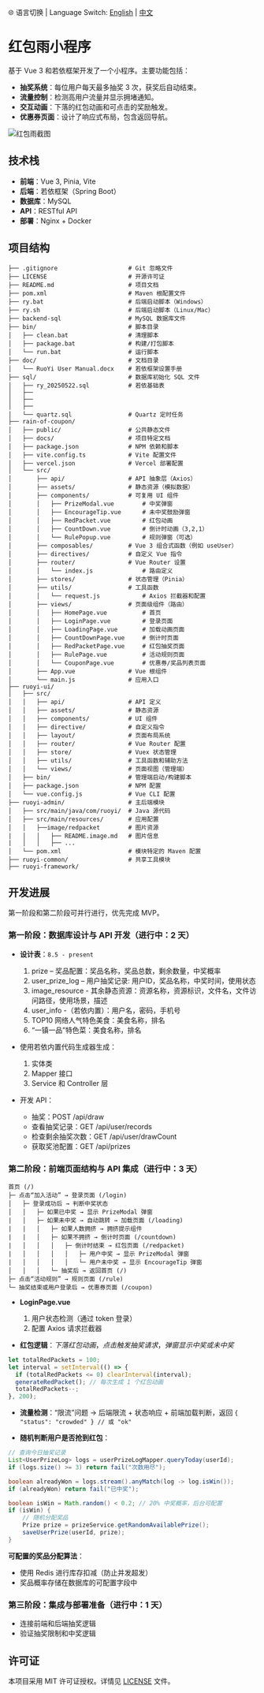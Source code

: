 🌐 语言切换 | Language Switch: [English](./README.md) | [中文](./README.cn.md)
# 红包雨小程序

基于 Vue 3 和若依框架开发了一个小程序。主要功能包括：

- **抽奖系统**：每位用户每天最多抽奖 3 次，获奖后自动结束。
- **流量控制**：检测高用户流量并显示拥堵通知。
- **交互动画**：下落的红包动画和可点击的奖励触发。
- **优惠券页面**：设计了响应式布局，包含返回导航。

![红包雨截图](https://github.com/user-attachments/assets/ee03551b-73a5-4565-862b-7016bc432df9)

## 技术栈

- **前端**：Vue 3, Pinia, Vite
- **后端**：若依框架（Spring Boot）
- **数据库**：MySQL
- **API**：RESTful API
- **部署**：Nginx + Docker

## 项目结构

```
├── .gitignore                    # Git 忽略文件
├── LICENSE                       # 开源许可证
├── README.md                     # 项目文档
├── pom.xml                       # Maven 根配置文件
├── ry.bat                        # 后端启动脚本（Windows）
├── ry.sh                         # 后端启动脚本（Linux/Mac）
├── backend-sql                   # MySQL 数据库文件
├── bin/                          # 脚本目录
│   ├── clean.bat                 # 清理脚本
│   ├── package.bat               # 构建/打包脚本
│   └── run.bat                   # 运行脚本
├── doc/                          # 文档目录
│   └── RuoYi User Manual.docx    # 若依框架设置手册
├── sql/                          # 数据库初始化 SQL 文件
│   ├── ry_20250522.sql           # 若依基础表
│   ├──  
│   ├──  
│   ├──  
│   └── quartz.sql                # Quartz 定时任务
├── rain-of-coupon/
│   ├── public/                   # 公共静态文件
│   ├── docs/                     # 项目特定文档
│   ├── package.json              # NPM 依赖和脚本
│   ├── vite.config.ts            # Vite 配置文件
│   ├── vercel.json               # Vercel 部署配置
│   └── src/
│       ├── api/                  # API 抽象层（Axios）
│       ├── assets/               # 静态资源（模拟数据）
│       ├── components/           # 可复用 UI 组件
│       │   ├── PrizeModal.vue        # 中奖弹窗
│       │   ├── EncourageTip.vue      # 未中奖鼓励弹窗
│       │   ├── RedPacket.vue         # 红包动画
│       │   ├── CountDown.vue         # 倒计时动画（3,2,1）
│       │   └── RulePopup.vue         # 规则弹窗（可选）
│       ├── composables/          # Vue 3 组合式函数（例如 useUser）
│       ├── directives/           # 自定义 Vue 指令
│       ├── router/               # Vue Router 设置
│       │   └── index.js              # 路由定义
│       ├── stores/               # 状态管理（Pinia）
│       ├── utils/                # 工具函数
│       │   └── request.js            # Axios 拦截器和配置
│       ├── views/                # 页面级组件（路由）
│       │   ├── HomePage.vue          # 首页
│       │   ├── LoginPage.vue         # 登录页面
│       │   ├── LoadingPage.vue       # 加载动画页面
│       │   ├── CountDownPage.vue     # 倒计时页面
│       │   ├── RedPacketPage.vue     # 红包抽奖页面
│       │   ├── RulePage.vue          # 活动规则页面
│       │   └── CouponPage.vue        # 优惠券/奖品列表页面
│       ├── App.vue               # Vue 根组件
│       └── main.js               # 应用入口
├── ruoyi-ui/
│   ├── src/
│   │   ├── api/                  # API 定义
│   │   ├── assets/               # 静态资源
│   │   ├── components/           # UI 组件
│   │   ├── directive/            # 自定义指令
│   │   ├── layout/               # 页面布局系统
│   │   ├── router/               # Vue Router 配置
│   │   ├── store/                # Vuex 状态管理
│   │   ├── utils/                # 工具函数和辅助方法
│   │   └── views/                # 页面视图（管理端）
│   ├── bin/                      # 管理端启动/构建脚本
│   ├── package.json              # NPM 配置
│   └── vue.config.js             # Vue CLI 配置
├── ruoyi-admin/                  # 主后端模块
│   ├── src/main/java/com/ruoyi/  # Java 源代码
│   ├── src/main/resources/       # 应用配置
│   │   ├──image/redpacket        # 图片资源
|   │   │   ├── README.image.md   # 图片信息
|   │   │   ├── ...
│   └── pom.xml                   # 模块特定的 Maven 配置
├── ruoyi-common/                 # 共享工具模块
├── ruoyi-framework/             
```

## 开发进展

第一阶段和第二阶段可并行进行，优先完成 MVP。

### 第一阶段：数据库设计与 API 开发（进行中：2 天）

- **设计表**：`8.5 - present`
  1. prize – 奖品配置：奖品名称，奖品总数，剩余数量，中奖概率
  2. user_prize_log – 用户抽奖记录: 用户ID，奖品名称，中奖时间，使用状态
  3. image_resource - 其余静态资源：资源名称，资源标识，文件名，文件访问路径，使用场景，描述
  4. user_info -（若依内置）：用户名，密码，手机号
  5. TOP10 网络人气特色美食：美食名称，排名
  6. “一镇一品”特色菜：美食名称，排名

- 使用若依内置代码生成器生成：
  1. 实体类
  2. Mapper 接口
  3. Service 和 Controller 层

- 开发 API：
  - 抽奖：POST /api/draw
  - 查看抽奖记录：GET /api/user/records
  - 检查剩余抽奖次数：GET /api/user/drawCount
  - 获取奖池配置：GET /api/prizes

### 第二阶段：前端页面结构与 API 集成（进行中：3 天）

```
首页 (/)
├─ 点击“加入活动” → 登录页面 (/login)
│   ├─ 登录成功后 → 判断中奖状态
│   │   ├─ 如果已中奖 → 显示 PrizeModal 弹窗
|   │   ├─ 如果未中奖 → 自动跳转 → 加载页面 (/loading)
|   |   │   ├─ 如果人数拥挤 → 拥挤提示组件
|   |   │   ├─ 如果不拥挤 → 倒计时页面 (/countdown)
|   │   │   │   ├─ 倒计时结束 → 红包页面 (/redpacket)
|   │   │   │   │   ├─ 用户中奖 → 显示 PrizeModal 弹窗
|   │   │   │   │   └─ 用户未中奖 → 显示 EncourageTip 弹窗
│   │   │   └─ 抽奖后 → 返回首页 (/)
├─ 点击“活动规则” → 规则页面 (/rule)
└─ 抽奖结束或用户登录后 → 优惠券页面 (/coupon)
```
- **LoginPage.vue**
  1. 用户状态检测（通过 token 登录）
  2. 配置 Axios 请求拦截器

- **红包逻辑**：*下落红包动画*，*点击触发抽奖请求*，*弹窗显示中奖或未中奖*

```javascript
let totalRedPackets = 100;
let interval = setInterval(() => {
  if (totalRedPackets <= 0) clearInterval(interval);
  generateRedPacket(); // 每次生成 1 个红包动画
  totalRedPackets--;
}, 200);
```

- **流量检测**：“限流”问题 -> 后端限流 + 状态响应 + 前端加载判断，返回 `{ "status": "crowded" } // 或 "ok"`

- **随机判断用户是否抢到红包**：

```java
// 查询今日抽奖记录
List<UserPrizeLog> logs = userPrizeLogMapper.queryToday(userId);
if (logs.size() >= 3) return fail("次数用尽");

boolean alreadyWon = logs.stream().anyMatch(log -> log.isWin());
if (alreadyWon) return fail("已中奖");

boolean isWin = Math.random() < 0.2; // 20% 中奖概率，后台可配置
if (isWin) {
    // 随机分配奖品
    Prize prize = prizeService.getRandomAvailablePrize();
    saveUserPrize(userId, prize);
}
```

**可配置的奖品分配算法**：
- 使用 Redis 进行库存扣减（防止并发超发）
- 奖品概率存储在数据库的可配置字段中

### 第三阶段：集成与部署准备（进行中：1 天）

- 连接前端和后端抽奖逻辑
- 验证抽奖限制和中奖逻辑

## 许可证

本项目采用 MIT 许可证授权。详情见 [LICENSE](./LICENSE) 文件。
